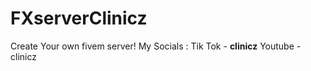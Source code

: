 # FXserverClinicz
Create Your own fivem server!
My Socials :
Tik Tok - __clinicz__
Youtube - clinicz
